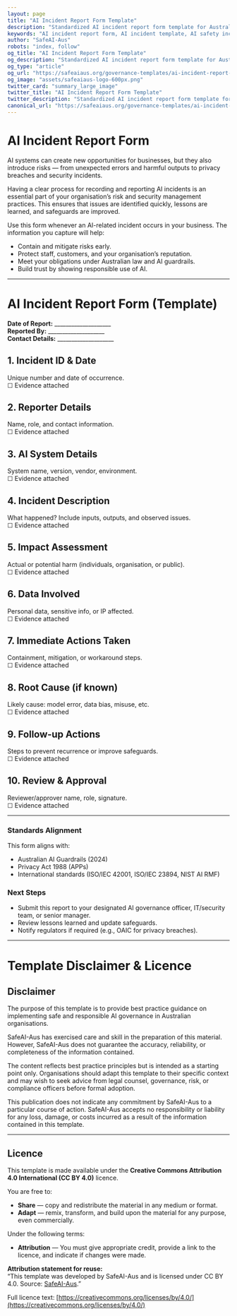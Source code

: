 ```yaml
---
layout: page
title: "AI Incident Report Form Template"
description: "Standardized AI incident report form template for Australian businesses. Helps document, track, and respond to AI-related incidents while maintaining compliance with safety standards."
keywords: "AI incident report form, AI incident template, AI safety incident, AI risk reporting, AI incident documentation, Australian AI safety, AI incident management"
author: "SafeAI-Aus"
robots: "index, follow"
og_title: "AI Incident Report Form Template"
og_description: "Standardized AI incident report form template for Australian businesses"
og_type: "article"
og_url: "https://safeaiaus.org/governance-templates/ai-incident-report-form/"
og_image: "assets/safeaiaus-logo-600px.png"
twitter_card: "summary_large_image"
twitter_title: "AI Incident Report Form Template"
twitter_description: "Standardized AI incident report form template for Australian businesses"
canonical_url: "https://safeaiaus.org/governance-templates/ai-incident-report-form/"
---
```


# AI Incident Report Form 

AI systems can create new opportunities for businesses, but they also introduce risks — from unexpected errors and harmful outputs to privacy breaches and security incidents.  

Having a clear process for recording and reporting AI incidents is an essential part of your organisation’s risk and security management practices. This ensures that issues are identified quickly, lessons are learned, and safeguards are improved.  

Use this form whenever an AI-related incident occurs in your business. The information you capture will help:  

- Contain and mitigate risks early.  
- Protect staff, customers, and your organisation’s reputation.  
- Meet your obligations under Australian law and AI guardrails.  
- Build trust by showing responsible use of AI.  

---

# AI Incident Report Form (Template)

**Date of Report:** ____________________  
**Reported By:** ____________________  
**Contact Details:** ____________________  

## 1. Incident ID & Date
Unique number and date of occurrence.  
☐ Evidence attached

## 2. Reporter Details
Name, role, and contact information.  
☐ Evidence attached

## 3. AI System Details
System name, version, vendor, environment.  
☐ Evidence attached

## 4. Incident Description
What happened? Include inputs, outputs, and observed issues.  
☐ Evidence attached

## 5. Impact Assessment
Actual or potential harm (individuals, organisation, or public).  
☐ Evidence attached

## 6. Data Involved
Personal data, sensitive info, or IP affected.  
☐ Evidence attached

## 7. Immediate Actions Taken
Containment, mitigation, or workaround steps.  
☐ Evidence attached

## 8. Root Cause (if known)
Likely cause: model error, data bias, misuse, etc.  
☐ Evidence attached

## 9. Follow-up Actions
Steps to prevent recurrence or improve safeguards.  
☐ Evidence attached

## 10. Review & Approval
Reviewer/approver name, role, signature.  
☐ Evidence attached

---

### Standards Alignment
This form aligns with:

- Australian AI Guardrails (2024)  
- Privacy Act 1988 (APPs)  
- International standards (ISO/IEC 42001, ISO/IEC 23894, NIST AI RMF)

### Next Steps
- Submit this report to your designated AI governance officer, IT/security team, or senior manager.  
- Review lessons learned and update safeguards.  
- Notify regulators if required (e.g., OAIC for privacy breaches).

---

# Template Disclaimer & Licence

## Disclaimer
The purpose of this template is to provide best practice guidance on implementing safe and responsible AI governance in Australian organisations.   

SafeAI-Aus has exercised care and skill in the preparation of this material. However, SafeAI-Aus does not guarantee the accuracy, reliability, or completeness of the information contained. 

The content reflects best practice principles but is intended as a starting point only.  Organisations should adapt this template to their specific context and may wish to seek advice from legal counsel, governance, risk, or compliance officers before formal adoption.  

This publication does not indicate any commitment by SafeAI-Aus to a particular course of action. SafeAI-Aus accepts no responsibility or liability for any loss, damage, or costs incurred as a result of the information contained in this template.  

---

## Licence
This template is made available under the **Creative Commons Attribution 4.0 International (CC BY 4.0)** licence.  

You are free to: 

- **Share** — copy and redistribute the material in any medium or format.  
- **Adapt** — remix, transform, and build upon the material for any purpose, even commercially.  

Under the following terms:  

- **Attribution** — You must give appropriate credit, provide a link to the licence, and indicate if changes were made.  

**Attribution statement for reuse:**  
“This template was developed by SafeAI-Aus and is licensed under CC BY 4.0. Source: [SafeAI-Aus](https://safeaiaus.org/).”  

Full licence text: [https://creativecommons.org/licenses/by/4.0/](https://creativecommons.org/licenses/by/4.0/)  
